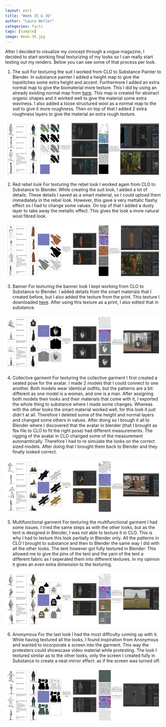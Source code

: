 ```yaml
---
layout: post
title: "Week 35 & 36"
author: "Laura Weller"
categories: facts
tags: [sample]
image: Week-36.jpg
---
```

After I decided to visualize my concept through a vogue magazine, I decided to start working final texturizing of my looks so I can really start testing out my renders. Below you can see some of that process per look.

1. The suit
For texturing the suit I worked from CLO to Substance Painter to Blender. In substance painter I added a height map to give the topstitches some extra height and accent. Furthermore I added an extra normal map to give the biomaterial more texture. This I did by using an already existing normal map from [here](https://3dtextures.me/2019/03/11/abstract-organic-002/). This map is created for abstract organic shapes and it worked well to give the material some extra waviness. I also added a loose structured wool as a normal map to the suit to give it more roughness. Then on top of that I added 2 extra roughness layers to give the material an extra rough texture.
<img src="./assets/img/Week-36a.jpg" alt="Week-36a"> 

2. Red rebel look
For texturing the rebel look I worked again from CLO to Substance to Blender. While creating the suit look, I added a lot of details. These details I saved as a smart material, so I could upload them immediately in the rebel look. However, this gave a very mettalic flashy effect so I had to change some values. On top of that I added a dusty layer to take away the metallic effect. This gives the look a more natural wool fibred look. 
<img src="./assets/img/Week-36b.jpg" alt="Week-36b"> 

3. Banner
For texturing the banner look I kept working from CLO to Substance to Blender. I added details from the smart materials that I created before, but I also added the texture from the print. This texture I downloaded [here](https://3dtextures.me/2019/10/25/metal-painted-001a/). After using this texture as a print, I also edited that in substance. 
<img src="./assets/img/Week-36c.jpg" alt="Week-36c"> 

4. Collective garment
For texturing the collective garment I first created a seated pose for the avatar. I made 2 models that I could connect to one another. Both models wear identical outfits, but the patterns are a bit different as one model is a woman, and one is a man. After assigning both models their looks and their materials that come with it, I exported the whole thing to substance where I made some changes. Whereas with the other looks the smart material worked well, for this look it just didn't at all. Therefore I deleted some of the height and normal layers and changed some others in values. After doing so I brough it all to Blender where I discovered that the avatar in blender (that I brought as fbx file to CLO to fit the right pose) had different measurements. The rigging of the avatar in CLO changed some of the measurement autonamtically. Therefore I had to re simulate the looks on the correct sized models. After doing that I brought them back to Blender and they finally looked correct. 

<img src="./assets/img/Week-36d.jpg" alt="Week-36d"> 

5. Multifunctional garment
For texturing the multifunctional garment I had some issues. I tried the same steps as with the other looks, but as the tent is designed in Blender, I was not able to texture it in CLO. This is why I had to texture this look partially in Blender only. All the patterns in CLO I brought to substance and then to Blender the same way I did with all the other looks. The tent however got fully textured in Blender. This allowed me to give the pins of the tent and the yarn of the tent a different fabric as I seperated them into different textures. In my opinion it gives an even extra dimension to the texturing. 

<img src="./assets/img/Week-36e.jpg" alt="Week-36e"> 

6. Anonymous 
For the last look I had the most difficulty coming up with it. While having textured all the looks, I found inspiration from Anonymous and wanted to incorporate a screen into the garment. This way the protesters could showscase video material while protesting. The look I textured similar as to the other looks, only the screen I created fully in Substance to create a neat mirror effect: as if the screen was turned off. 

<img src="./assets/img/Week-36f.jpg" alt="Week-36f"> 